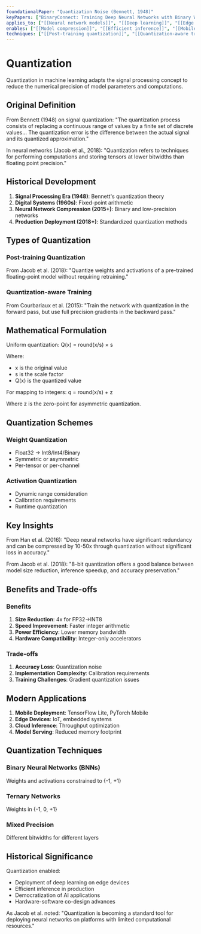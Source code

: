 ```yaml
---
foundationalPaper: "Quantization Noise (Bennett, 1948)"
keyPapers: ["BinaryConnect: Training Deep Neural Networks with Binary Weights (Courbariaux et al., 2015)", "Quantization and Training of Neural Networks for Efficient Integer-Arithmetic-Only Inference (Jacob et al., 2018)", "Deep Compression: Compressing Deep Neural Networks with Pruning, Trained Quantization and Huffman Coding (Han et al., 2016)"]
applies_to: ["[[Neural network models]]", "[[Deep learning]]", "[[Edge AI]]"]
enables: ["[[Model compression]]", "[[Efficient inference]]", "[[Mobile deployment]]"]
techniques: ["[[Post-training quantization]]", "[[Quantization-aware training]]", "[[Mixed precision]]"]
---
```


# Quantization

Quantization in machine learning adapts the signal processing concept to reduce the numerical precision of model parameters and computations.

## Original Definition

From Bennett (1948) on signal quantization:
"The quantization process consists of replacing a continuous range of values by a finite set of discrete values... The quantization error is the difference between the actual signal and its quantized approximation."

In neural networks (Jacob et al., 2018):
"Quantization refers to techniques for performing computations and storing tensors at lower bitwidths than floating point precision."

## Historical Development

1. **Signal Processing Era (1948)**: Bennett's quantization theory
2. **Digital Systems (1960s)**: Fixed-point arithmetic
3. **Neural Network Compression (2015+)**: Binary and low-precision networks
4. **Production Deployment (2018+)**: Standardized quantization methods

## Types of Quantization

### Post-training Quantization
From Jacob et al. (2018):
"Quantize weights and activations of a pre-trained floating-point model without requiring retraining."

### Quantization-aware Training
From Courbariaux et al. (2015):
"Train the network with quantization in the forward pass, but use full precision gradients in the backward pass."

## Mathematical Formulation

Uniform quantization:
Q(x) = round(x/s) × s

Where:
- x is the original value
- s is the scale factor
- Q(x) is the quantized value

For mapping to integers:
q = round(x/s) + z

Where z is the zero-point for asymmetric quantization.

## Quantization Schemes

### Weight Quantization
- Float32 → Int8/Int4/Binary
- Symmetric or asymmetric
- Per-tensor or per-channel

### Activation Quantization
- Dynamic range consideration
- Calibration requirements
- Runtime quantization

## Key Insights

From Han et al. (2016):
"Deep neural networks have significant redundancy and can be compressed by 10-50x through quantization without significant loss in accuracy."

From Jacob et al. (2018):
"8-bit quantization offers a good balance between model size reduction, inference speedup, and accuracy preservation."

## Benefits and Trade-offs

### Benefits
1. **Size Reduction**: 4x for FP32→INT8
2. **Speed Improvement**: Faster integer arithmetic
3. **Power Efficiency**: Lower memory bandwidth
4. **Hardware Compatibility**: Integer-only accelerators

### Trade-offs
1. **Accuracy Loss**: Quantization noise
2. **Implementation Complexity**: Calibration requirements
3. **Training Challenges**: Gradient quantization issues

## Modern Applications

1. **Mobile Deployment**: TensorFlow Lite, PyTorch Mobile
2. **Edge Devices**: IoT, embedded systems
3. **Cloud Inference**: Throughput optimization
4. **Model Serving**: Reduced memory footprint

## Quantization Techniques

### Binary Neural Networks (BNNs)
Weights and activations constrained to {-1, +1}

### Ternary Networks
Weights in {-1, 0, +1}

### Mixed Precision
Different bitwidths for different layers

## Historical Significance

Quantization enabled:
- Deployment of deep learning on edge devices
- Efficient inference in production
- Democratization of AI applications
- Hardware-software co-design advances

As Jacob et al. noted: "Quantization is becoming a standard tool for deploying neural networks on platforms with limited computational resources."
